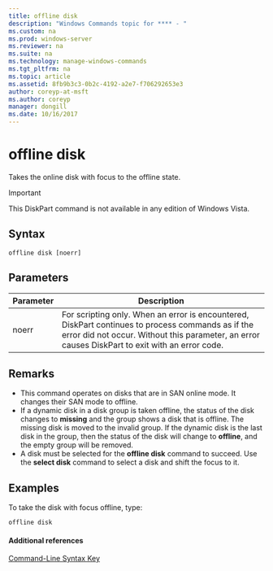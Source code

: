 ```yaml
---
title: offline disk
description: "Windows Commands topic for **** - "
ms.custom: na
ms.prod: windows-server
ms.reviewer: na
ms.suite: na
ms.technology: manage-windows-commands
ms.tgt_pltfrm: na
ms.topic: article
ms.assetid: 8fb9b3c3-0b2c-4192-a2e7-f706292653e3
author: coreyp-at-msft
ms.author: coreyp
manager: dongill
ms.date: 10/16/2017
---
```


# offline disk



Takes the online disk with focus to the offline state.

> [!IMPORTANT]
> This DiskPart command is not available in any edition of Windows Vista.

## Syntax

```
offline disk [noerr]
```

## Parameters

|Parameter|Description|
|---------|-----------|
|noerr|For scripting only. When an error is encountered, DiskPart continues to process commands as if the error did not occur. Without this parameter, an error causes DiskPart to exit with an error code.|

## Remarks

-   This command operates on disks that are in SAN online mode. It changes their SAN mode to offline.
-   If a dynamic disk in a disk group is taken offline, the status of the disk changes to **missing** and the group shows a disk that is offline. The missing disk is moved to the invalid group. If the dynamic disk is the last disk in the group, then the status of the disk will change to **offline**, and the empty group will be removed.
-   A disk must be selected for the **offline disk** command to succeed. Use the **select disk** command to select a disk and shift the focus to it.

## <a name="BKMK_examples"></a>Examples

To take the disk with focus offline, type:
```
offline disk
```

#### Additional references

[Command-Line Syntax Key](command-line-syntax-key.md)

